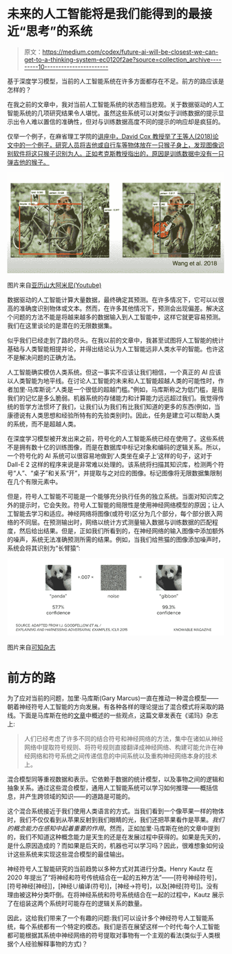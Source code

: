 # 未来的人工智能将是我们能得到的最接近“思考”的系统

> 原文：<https://medium.com/codex/future-ai-will-be-closest-we-can-get-to-a-thinking-system-ec0120f2ae?source=collection_archive---------10----------------------->

基于深度学习模型，当前的人工智能系统在许多方面都存在不足。前方的路应该是怎样的？

在我之前的文章中，我对当前人工智能系统的状态相当悲观。关于数据驱动的人工智能系统的几项研究结果令人堪忧。虽然这些系统可以对类似于训练数据的提示显示出令人难以置信的准确性，但对与训练数据高度不同的提示的响应却是疯狂的。

仅举一个例子，在麻省理工学院的[讲座中，David Cox 教授举了王等人(2018)论文中的一个例子，研究人员将吉他或自行车等物体放在一只猴子身上，发现图像识别软件将这只猴子识别为人。正如考克斯教授指出的，原因是训练数据中没有一只弹吉他的猴子。](https://www.youtube.com/watch?v=4PuuziOgSU4&t=988s)

![](img/a34eaf42a4de733c757a535f05e0ccb7.png)

图片来自[亚历山大阿米尼(Youtube)](https://www.youtube.com/watch?v=4PuuziOgSU4&t=989s)

数据驱动的人工智能计算大量数据，最终确定其预测。在许多情况下，它可以以很高的准确度识别物体或文本。然而，在许多其他情况下，预测会出现偏差。解决这个问题的方法不能是将越来越多的数据输入到人工智能中，这样它就更容易预测。我们在这里谈论的是潜在的无限数据集。

似乎我们已经走到了路的尽头。在我以前的文章中，我甚至试图将人工智能的统计基础与人类智能相提并论，并得出结论认为人工智能远非人类水平的智能。也许这不是解决问题的正确方法。

人工智能确实模仿人类系统。但这一事实不应该让我们相信，一个真正的 AI 应该以人类智能为地平线。在讨论人工智能的未来和人工智能超越人类的可能性时，作者加里·马库斯说:“人类是一个很低的超越门槛。”例如，马库斯称之为低门槛，是指我们的记忆是多么脆弱。机器系统的存储能力和计算能力远远超过我们。我觉得传统的哲学方法惯坏了我们，让我们认为我们有比我们知道的更多的东西(例如，当康德说有人类思想和经验所特有的先验类别时)。因此，任务是建立可以帮助人类的系统，而不是超越人类。

在深度学习模型被开发出来之前，符号化的人工智能系统已经在使用了。这些系统不是拥有数十亿的训练图像，而是在数据库中标记对象和编码的逻辑关系。所以，一个符号化的 AI 系统可以很容易地做到‘人类坐在桌子上’这样的句子，这对于 Dall-E 2 这样的程序来说是非常难以处理的。该系统将扫描其知识库，检测两个符号“人”、“桌子”和关系“开”，并提取与之对应的图像。标记图像将无限数据集限制在几个有限元素中。

但是，符号人工智能不可能是一个能够充分执行任务的独立系统。当面对知识库之外的提示时，它会失败。符号人工智能的局限性是使用神经网络模型的原因；让人工智能去学习和适应。神经网络将图像(或符号)区分为几个部分，每个部分嵌入网络的不同层。在预测输出时，网络以统计方式测量输入数据与训练数据的匹配程度，然后给出结果。但是，正如我们所看到的，在神经网络的输入图像中添加额外的噪声，系统无法准确预测所需的结果。例如，当我们给熊猫的图像添加噪声时，系统会将其识别为“长臂猿”:

![](img/1be7fe1c0031c9ba00a376a1940ffa59.png)

图片来自[可知杂志](https://knowablemagazine.org/article/technology/2020/what-is-neurosymbolic-ai)

# 前方的路

为了应对当前的问题，加里·马库斯(Gary Marcus)一直在推动一种混合模型——朝着神经符号人工智能的方向发展。有各种各样的理论提出了混合模式将采取的路线。下面是马库斯在他的[文章](https://www.noemamag.com/deep-learning-alone-isnt-getting-us-to-human-like-ai/)中概述的一些观点，这篇文章发表在《诺玛》杂志上:

> 人们已经考虑了许多不同的结合符号和神经网络的方法，集中在诸如从神经网络中提取符号规则、将符号规则直接翻译成神经网络、构建可能允许在神经网络和符号系统之间传递信息的中间系统以及重构神经网络本身的技术上。

混合模型同等重视数据和表示。它依赖于数据的统计模型，以及事物之间的逻辑和抽象关系。通过这些混合模型，通用人工智能系统可以学习如何推理——概括信息，并产生跨领域的知识——的道路是可能的。

这个混合系统接近于我们使用人类语言的方式。当我们看到一个像苹果一样的物体时，我们不仅仅看到从苹果反射到我们眼睛的光，我们还把苹果看作是苹果。*我们的概念能力在感知中起着重要的作用*。然而，正如加里·马库斯在他的文章中提到的，我们不知道这种概念能力是天生的还是在发展过程中获得的。如果是先天的，是什么原因造成的？而如果是后天的，机器也可以学习吗？因此，很难想象如何设计这些系统来实现这些混合模型的最佳输出。

神经符号人工智能研究的当前趋势以多种方式对其进行分类。Henry Kautz 在 2020 年提出了“将神经和符号传统结合在一起的五种方法”——[符号神经符号]，[符号神经[神经]]，[神经∪编译(符号)]，[神经→符号]，以及[神经[符号]]。没有理由被这种分类吓倒。在将神经系统和符号系统结合在一起的过程中，Kautz 展示了在组装这两个系统时可能存在的逻辑关系的数量。

因此，这给我们带来了一个有趣的问题:我们可以设计多个神经符号人工智能系统，每个系统都有一个特定的模态。我们是否在展望这样一个时代:每个人工智能都可能根据其系统中神经网络的符号提取对事物有一个主观的看法(类似于人类根据个人经验解释事物的方式)？